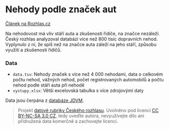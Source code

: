 # Nehody podle značek aut

[Článek na Rozhlas.cz](http://www.rozhlas.cz/zpravy/data/_zprava/na-nehodovost-ma-vliv-stari-auta-a-zkusenosti-ridice-na-znacce-nezalezi--1520240)

Na nehodovost má vliv stáří auta a zkušenosti řidiče, na značce nezáleží. Český rozhlas analyzoval databázi více než 800 tisíc dopravních nehod. Vyplynulo z ní, že spíš než na značce auta záleží na jeho stáří, způsobu využití a zkušenosti řidičů.

### Data

* `data.tsv`: Nehody značek s více než 4 000 nehodami, data o celkovém počtu nehod, vážných nehod, počet registrovaných automobilů a počtu nehod podle stáří auta při nehodě
* `vystupy.xlsx`: Větší excelovská tabulka s více zdrojovými daty

Data jsou čerpána z [databáze JDVM](http://www.jdvm.cz/cz/s477/Rozcestnik/c7315-Statistika-nehod-v-mape).

> Projekt [datové rubriky Českého rozhlasu](http://www.rozhlas.cz/zpravy/data/). Uvolněno pod licencí [CC BY-NC-SA 3.0 CZ](http://creativecommons.org/licenses/by-nc-sa/3.0/cz/), tedy uveďte autora, nevyužívejte dílo ani přidružená data komerčně a zachovejte licenci.
